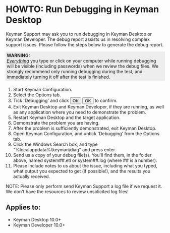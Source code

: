 # HOWTO: Run Debugging in Keyman Desktop 

Keyman Support may ask you to run debugging in Keyman Desktop or Keyman Developer. The debug report assists us in resolving complex support issues. Please follow the steps below to generate the debug report.

<p style='background:#eee; border:1px solid #ddd; margin:10px 0px 20px 0px; padding:2px;'><b>WARNING:</b><br/> <u><i>Everything</i></u> you type or click on your computer while running debugging will be visible (including passwords) when we review the debug files. We strongly recommend only running debugging during the test, and immediately turning it off after the test is finished.</p>

1. Start Keyman Configuration.
2. Select the Options tab.
3. Tick 'Debugging' and click <button type='button'>OK</button> <button type='button'>OK</button> to confirm.
4. Exit Keyman Desktop and Keyman Developer, if they are running, as well as any application where you need to demonstrate the problem.
5. Restart Keyman Desktop and the target application.
6. Demonstrate the problem you are having.
7. After the problem is sufficiently demonstrated, exit Keyman Desktop.
8. Open Keyman Configuration, and untick 'Debugging' from the Options tab.
9. Click the Windows Search box, and type "%localappdata%\keyman\diag" and press enter.
10. Send us a copy of your debug file(s). You'll find them, in the folder above, named system##.etl or system##.log (where ## is a number).
11. Please include notes to us about the issue, including what you typed, what output you expected to get (if possible!), and the results you actually received.

NOTE: Please only perform send Keyman Support a log file if we request it. We don't have the resources to review unsolicited log files!

## Applies to:
 * Keyman Desktop 10.0+
 * Keyman Developer 10.0+
